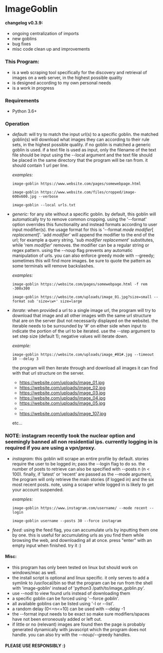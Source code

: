 # ImageGoblin

#### changelog v0.3.9:
+ ongoing centralization of imports
+ new goblins
+ bug fixes
+ misc code clean up and improvements

### This Program:
+ is a web scraping tool specifically for the discovery and retrieval of images on a web server, in the highest possible quality
+ is designed according to my own personal needs
+ is a work in progress

### Requirements
+ Python 3.6+

### Operation
+ *default*: will try to match the input url(s) to a specific goblin. the matched goblin(s) will download what images they can according to their rule sets, in the highest possible quality. if no goblin is matched a generic goblin is used. if a text file is used as input, only the filename of the text file should be input using the --local argument and the text file should be placed in the same directory that the program will be ran from. it should contain 1 url per line.

  *examples:*

  ```
  image-goblin https://www.website.com/pages/somewebpage.html

  image-goblin https://www.website.com/files/cropped/image-600x600.jpg --verbose

  image-goblin --local urls.txt
  ```

+ *generic:* for any site without a specific goblin. by default, this goblin will automatically try to remove common cropping. using the '--format' option overrides this functionality and instead formats according to user input modifier(s). the usage format for this is '--format _mode_ _modifier_[ _replacement_]'. 'add _modifier_' will append the modifier to the end of the url; for example a query string. 'sub _modifier_ _replacement_' substitutes, while 'rem _modifier_' removes. the modifier can be a regular string or regex pattern. using the --noup flag prevents any automatic manipulation of urls. you can also enforce greedy mode with --greedy; sometimes this will find more images. be sure to quote the pattern as some terminals will remove backslashes.

  *examples:*

  ```
  image-goblin https://website.com/pages/somewebpage.html -f rem -300x300

  image-goblin https://website.com/uploads/image_01.jpg?size=small --format sub 'size=\w+' size=large
  ```

+ *iterate:* when provided a url to a single image url, the program will try to download that image and all other images with the same url structure that are on the server (but not necessarily displayed on the website). the iterable needs to be surrounded by '#' on either side when input to indicate the portion of the url to be iterated. use the --step argument to set step size (default 1); negative values will iterate down.

  *example:*

  ```
  image-goblin https://website.com/uploads/image_#01#.jpg --timeout 10 --delay 3
  ```

  the program will then iterate through and download all images it can find with that url structure on the server.

  * https://website.com/uploads/image_01.jpg
  * https://website.com/uploads/image_02.jpg
  * https://website.com/uploads/image_03.jpg
  * https://website.com/uploads/image_04.jpg
  * https://website.com/uploads/image_05.jpg
  * ...
  * https://website.com/uploads/image_107.jpg

  etc...

### NOTE: instagram recently took the nuclear option and seemingly banned all non residential ips. currently logging in is required if you are using a vpn/proxy.
+ *instagram:* this goblin will scrape an entire profile by default. stories require the user to be logged in; pass the --login flag to do so. the number of posts to retrieve can also be specified with --posts n (n < 100). finally, if 'latest' or 'recent' are passed as the --mode argument, the program will only retrieve the main stories (if logged in) and the six most recent posts. note, using a scraper while logged in is likely to get your account suspended.

    *examples:*

    ```
    image-goblin https://www.instagram.com/username/ --mode recent --login

    image-goblin username --posts 30 --force instagram
    ```

+ *feed:* using the feed flag, you can accumulate urls by inputting them one by one. this is useful for accumulating urls as you find them while browsing the web, and downloading all at once. press "enter" with an empty input when finished. try it :)

#### Misc:
  + this program has only been tested on linux but should work on windows/mac as well.
  + the install script is optional and linux specific. it only serves to add a symlink to /usr/local/bin so that the program can be run from the shell with 'image-goblin' instead of 'python3 /path/to/image_goblin.py'.
  + use --nodl to view found urls instead of downloading them
  + a specific goblin can be forced using '--force _goblin_'.
  + all available goblins can be listed using '-l or --list'.
  + a random delay (0<=n<=10) can be used with --delay -1
  + the --format input needs to be exact so make sure modifiers/spaces have not been erroneously added or left out.
  + if little or no (relevant) images are found then the page is probably generated dynamically with javascript which the program does not handle. you can also try with the --noup/--greedy handles.


#### PLEASE USE RESPONSIBLY :)
